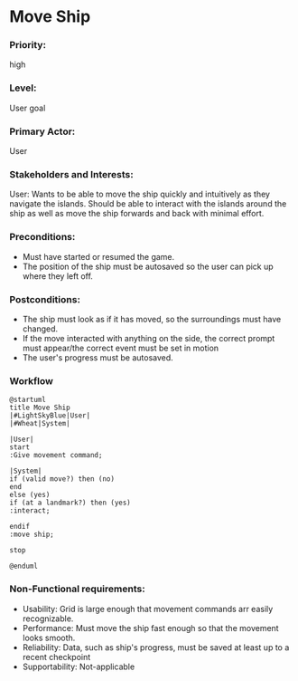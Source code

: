 # Move Ship

### Priority: 
high
### Level: 
User goal
### Primary Actor: 
User

### Stakeholders and Interests: 
<p>
User: Wants to be able to move the ship quickly and intuitively as they navigate the islands. Should be able to interact 
with the islands around the ship as well as move the ship forwards and back with minimal effort.
</p>

### Preconditions:

<ul>
<li>Must have started or resumed the game. </li>
<li>The position of the ship must be autosaved so the user can pick up where they
left off.</li>
</ul>

### Postconditions:

<ul>
<li>The ship must look as if it has moved, so the surroundings must have changed. </li>
<li>If the move interacted with anything on the side, the correct prompt must appear/the correct event must be
set in motion</li>
<li>The user's progress must be autosaved.</li>
</ul>

### Workflow 
```PlantUML
@startuml
title Move Ship
|#LightSkyBlue|User|
|#Wheat|System|

|User|
start
:Give movement command;

|System|
if (valid move?) then (no)
end
else (yes)
if (at a landmark?) then (yes)
:interact;

endif
:move ship;

stop

@enduml
```

### Non-Functional requirements:
<ul>
<li>Usability: Grid is large enough that movement commands arr easily recognizable. </li>
<li>Performance: Must move the ship fast enough so that the movement looks smooth.</li>
<li>Reliability: Data, such as ship's progress, must be saved at least up to a recent checkpoint</li>
<li>Supportability: Not-applicable</li>
</ul>